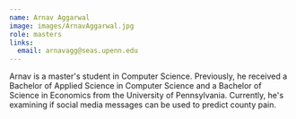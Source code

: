 ```yaml
---
name: Arnav Aggarwal
image: images/ArnavAggarwal.jpg
role: masters
links:
  email: arnavagg@seas.upenn.edu
---
```


Arnav is a master's student in Computer Science. Previously, he received a Bachelor of Applied Science in Computer Science and a Bachelor of Science in Economics from the University of Pennsylvania. Currently, he's examining if social media messages can be used to predict county pain.
